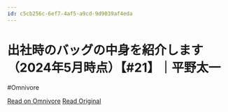 ```yaml
---
id: c5cb256c-6ef7-4af5-a9cd-9d9039af4eda
---
```


# 出社時のバッグの中身を紹介します （2024年5月時点）【#21】｜平野太一
#Omnivore

[Read on Omnivore](https://omnivore.app/me/2024-5-21-18fa1565a9f)
[Read Original](https://note.com/yriica/n/n96c866025fe4)

